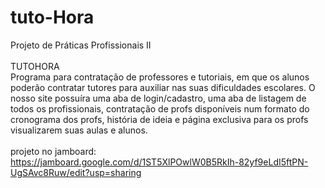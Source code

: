 # tuto-Hora

Projeto de Práticas Profissionais II
</br></br>
TUTOHORA
</br>
Programa para contratação de professores e tutoriais, em que os alunos poderão contratar tutores para auxiliar nas suas dificuldades escolares. O nosso site possuíra uma aba de login/cadastro, uma aba de listagem de todos os profissionais, contratação de profs disponíveis num formato do cronograma dos profs, história de ideia e página exclusiva para os profs visualizarem suas aulas e alunos.
</br></br>
projeto no jamboard:
https://jamboard.google.com/d/1ST5XlPOwlW0B5RkIh-82yf9eLdI5ftPN-UgSAvc8Ruw/edit?usp=sharing
